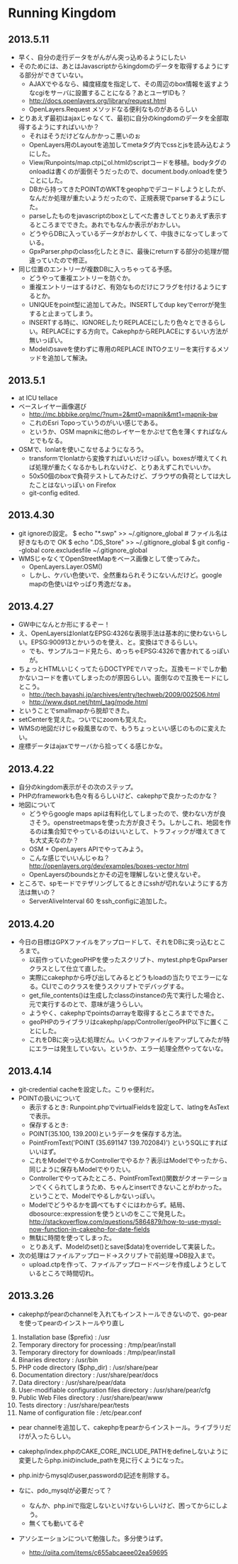 Running Kingdom
=======

2013.5.11
--------------------
* 早く、自分の走行データをがんがん突っ込めるようにしたい
* そのためには、あとはJavascriptからkingdomのデータを取得するようにする部分ができていない。
	* AJAXでやるなら、緯度経度を指定して、その周辺のbox情報を返すようなcgiをサーバに設置することになる？あとユーザIDも？
	* http://docs.openlayers.org/library/request.html
	* OpenLayers.Request メソッドなる便利なものがあるらしい
* とりあえず最初はajaxじゃなくて、最初に自分のkingdomのデータを全部取得するようにすればいいか？
	* それはそうだけどなんかかっこ悪いのぉ
	* OpenLayers用のLayoutを追加してmetaタグ内でcssとjsを読み込むようにした。
	* View/Runpoints/map.ctpにol.htmlのscriptコードを移植。bodyタグのonloadは書くのが面倒そうだったので、document.body.onloadを使うことにした。
	* DBから持ってきたPOINTのWKTをgeophpでデコードしようとしたが、なんだか処理が重たいようだったので、正規表現でparseするようにした。
	* parseしたものをjavascriptのboxとしてべた書きしてとりあえず表示するところまでできた。あれでもなんか表示がおかしい。
	* どうやらDBに入っているデータがおかしくて、中抜きになってしまっている。
	* GpxParser.phpのclass化したときに、最後にreturnする部分の処理が間違っていたので修正。
* 同じ位置のエントリーが複数DBに入っちゃってる予感。
	* どうやって重複エントリーを防ぐか。
	* 重複エントリーはするけど、有効なものだけにフラグを付けるようにするとか。
	* UNIQUEをpoint型に追加してみた。INSERTしてdup keyでerrorが発生すると止まってしまう。
	* INSERTする時に、IGNOREしたりREPLACEにしたり色々とできるらしい。REPLACEにする方向で。CakephpからREPLACEにするいい方法が無いっぽい。
	* Modelのsaveを使わずに専用のREPLACE INTOクエリーを実行するメソッドを追加して解決。


2013.5.1
--------------------
* at ICU tellace
* ベースレイヤー画像選び
	* http://mc.bbbike.org/mc/?num=2&mt0=mapnik&mt1=mapnik-bw
	* これのEsri Topoっていうのがいい感じである。 
	* というか、OSM mapnikに他のレイヤーをかぶせて色を薄くすればなんとでもなる。
* OSMで、lonlatを使いこなせるようになろう。
	* transformでlonlatから変換すればいいだけっぽい。boxesが増えてくれば処理が重たくなるかもしれないけど、とりあえずこれでいいか。
	* 50x50個のboxで負荷テストしてみたけど、ブラウザの負荷としては大したことはないっぽい on Firefox
	* git-config edited.

2013.4.30
--------------------
* git ignoreの設定。
  $ echo "*.swp" >> ~/.gitignore_global  # ファイル名は好きなもので OK
  $ echo ".DS_Store" >> ~/.gitignore_global
  $ git config --global core.excludesfile ~/.gitignore_global
* WMSじゃなくてOpenStreetMapをベース画像として使ってみた。
  * OpenLayers.Layer.OSM()
  * しかし、ケバい色使いで、全然重ねられそうにないんだけど。google mapの色使いはやっぱり秀逸だなぁ。

2013.4.27
--------------------
* GW中になんとか形にするぞー！
* え、OpenLayersはlonlatなEPSG:4326な表現手法は基本的に使わないらしい。EPSG:900913とかいうのを使え、と。変換はできるらしい。
	* でも、サンプルコード見たら、めっちゃEPSG:4326で書かれてるっぽいが。
* ちょっとHTMLいじくってたらDOCTYPEでハマった。互換モードでしか動かないコードを書いてしまったのが原因らしい。面倒なので互換モードにしとこう。
	* http://tech.bayashi.jp/archives/entry/techweb/2009/002506.html
	* http://www.dspt.net/html_tag/mode.html
* ということでsmallmapから脱却できた。
* setCenterを覚えた。ついでにzoomも覚えた。
* WMSの地図だけじゃ殺風景なので、もうちょっといい感じのものに変えたい。
* 座標データはajaxでサーバから拾ってくる感じかな。

2013.4.22
--------------------
* 自分のkingdom表示がその次のステップ。
* PHPのframeworkも色々有るらしいけど、cakephpで良かったのかな？
* 地図について
	* どうやらgoogle maps apiは有料化してしまったので、使わない方が良さそう。openstreetmapsを使った方が良さそう。しかしこれ、地図を作るのは集合知でやっているのはいいとして、トラフィックが増えてきても大丈夫なのか？
	* OSM + OpenLayers APIでやってみよう。
	* こんな感じでいいんじゃね？ http://openlayers.org/dev/examples/boxes-vector.html
	* OpenLayersのboundsとかその辺を理解しないと使えないぞ。
* ところで、spモードでテザリングしてるときにsshが切れないようにする方法は無いの？
	* ServerAliveInterval 60 をssh_configに追加した。

2013.4.20
--------------------
* 今日の目標はGPXファイルをアップロードして、それをDBに突っ込むところまで。
	* 以前作っていたgeoPHPを使ったスクリプト、mytest.phpをGpxParserクラスとして仕立て直した。
	* 実際にcakephpから呼び出してみるとどうもloadの当たりでエラーになる。CLIでこのクラスを使うスクリプトでデバッグする。
	* get_file_contents()は生成したclassのinstanceの先で実行した場合と、元で実行するのとで、意味が違うらしい。
	* ようやく、cakephpでpointsのarrayを取得するところまでできた。
	* geoPHPのライブラリはcakephp/app/Controller/geoPHP以下に置くことにした。
	* これをDBに突っ込む処理だん。いくつかファイルをアップしてみたが特にエラーは発生していない。というか、エラー処理全然やってないな。

2013.4.14
--------------------
* git-credential cacheを設定した。こりゃ便利だ。
* POINTの扱いについて
	* 表示するとき: Runpoint.phpでvirtualFieldsを設定して、latlngをAsTextで表示。
	* 保存するとき:
	* POINT(35.100, 139.200)というデータを保存する方法。
	* PointFromText('POINT (35.691147 139.702084)') というSQLにすればいいはず。
	* これをModelでやるかControllerでやるか？表示はModelでやったから、同じように保存もModelでやりたい。
	* Controllerでやってみたところ、PointFromText()関数がクオーテーションでくくられてしまうため、ちゃんとinsertできないことがわかった。ということで、Modelでやるしかないっぽい。
	* Modelでどうやるかを調べてもすぐにはわからず。結局、dbosource::expressionを使うといのをここで発見した。 http://stackoverflow.com/questions/5864879/how-to-use-mysql-now-function-in-cakephp-for-date-fields
	* 無駄に時間を使ってしまった。
	* とりあえず、Modelのset()とsave($data)をoverrideして実装した。
* 次の処理はファイルアップロード->スクリプトで前処理->DB投入まで。
	* upload.ctpを作って、ファイルアップロードページを作成しようとしているところで時間切れ。


2013.3.26
--------------------
* cakephpがpearのchannelを入れてもインストールできないので、go-pearを使ってpearのインストールやり直し

 1. Installation base ($prefix)                   : /usr
 2. Temporary directory for processing            : /tmp/pear/install
 3. Temporary directory for downloads             : /tmp/pear/install
 4. Binaries directory                            : /usr/bin
 5. PHP code directory ($php_dir)                 : /usr/share/pear
 6. Documentation directory                       : /usr/share/pear/docs
 7. Data directory                                : /usr/share/pear/data
 8. User-modifiable configuration files directory : /usr/share/pear/cfg
 9. Public Web Files directory                    : /usr/share/pear/www
10. Tests directory                               : /usr/share/pear/tests
11. Name of configuration file                    : /etc/pear.conf

* pear channelを追加して、cakephpをpearからインストール。ライブラリだけが入ったらしい。
* cakephp/index.phpのCAKE_CORE_INCLUDE_PATHをdefineしないように変更したらphp.iniのinclude_pathを見に行くようになった。
* php.iniからmysqlのuser,passwordの記述を削除する。
* なに、pdo_mysqlが必要だって？
	* なんか、php.iniで指定しないといけないらしいけど、困ってからにしよう。
	* 無くても動いてるぞ

* アソシエーションについて勉強した。多分使うはず。
	* http://qiita.com/items/c655abcaeee02ea59695

